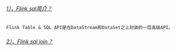 



###### [1）、Flink sql简介？]()
    Flink Table & SQL API是在DataStream和DataSet之上封装的一层高级API。

###### [2）、Flink sql join？]()




